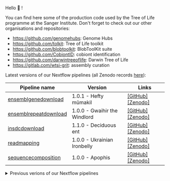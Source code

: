 Hello 👋 !

You can find here some of the production code used by the Tree of Life programme at the Sanger Institute.
Don't forget to check out our other organisations and repositories:
 - https://github.com/genomehubs: Genome Hubs
 - https://github.com/tolkit: Tree of Life toolkit
 - https://github.com/blobtoolkit: BlobToolKit suite
 - https://github.com/CobiontID: cobiont identification
 - https://github.com/darwintreeoflife: Darwin Tree of Life
 - https://gitlab.com/wtsi-grit: assembly curation

Latest versions of our Nextflow pipelines (all Zenodo records [here](https://zenodo.org/search?page=1&size=20&q=%22sanger-tol%22&type=workflow)):

| Pipeline name | Version | Links |
| ------------- | ------- | ----- |
| [ensemblgenedownload](https://github.com/sanger-tol/ensemblgenedownload)	| 1.0.1	- Hefty mûmakil	| [[GitHub]](https://github.com/sanger-tol/ensemblgenedownload/releases/tag/1.0.1) [[Zenodo]](https://zenodo.org/record/7183206)
| [ensemblrepeatdownload](https://github.com/sanger-tol/ensemblrepeatdownload)	| 1.0.0	- Gwaihir the Windlord| [[GitHub]](https://github.com/sanger-tol/ensemblrepeatdownload/releases/tag/1.0.0) [[Zenodo]](https://zenodo.org/record/7183380)
| [insdcdownload](https://github.com/sanger-tol/insdcdownload)	| 1.1.0	- Deciduous ent	| [[GitHub]](https://github.com/sanger-tol/insdcdownload/releases/tag/1.1.0) [[Zenodo]](https://zenodo.org/record/7155119)
| [readmapping](https://github.com/sanger-tol/readmapping) | 1.0.0	- Ukrainian Ironbelly	| [[GitHub]](https://github.com/sanger-tol/readmapping/releases/tag/v1.0.0) [[Zenodo]](https://zenodo.org/record/6563578)
| [sequencecomposition](https://github.com/sanger-tol/sequencecomposition)	| 1.0.0	- Apophis	| [[GitHub]](https://github.com/sanger-tol/sequencecomposition/releases/tag/1.0.0) [[Zenodo]](https://zenodo.org/record/7155169)

<details>
 <summary>Previous verions of our Nextflow pipelines</summary>
 
| Pipeline name | Version | Links |
| ------------- | ------- | ----- |
| [insdcdownload](https://github.com/sanger-tol/insdcdownload)	| 1.0.0	- Flaming balrog	| [[GitHub]](https://github.com/sanger-tol/insdcdownload/releases/tag/1.0.0) [[Zenodo]](https://zenodo.org/record/6983933)
| [ensemblgenedownload](https://github.com/sanger-tol/ensemblgenedownload)	| 1.0.0	- Hefty oliphaunt	| [[GitHub]](https://github.com/sanger-tol/ensemblgenedownload/releases/tag/1.0.0) [[Zenodo]](https://zenodo.org/record/7155207)

</details>
